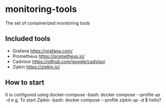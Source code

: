 # monitoring-tools
The set of containerized monitoring tools

## Included tools
- Grafana https://grafana.com/
- Prometheus https://prometheus.io/
- Cadvisor https://github.com/google/cadvisor
- Zipkin https://zipkin.io/

## How to start
It is configured using docker-compose
  -bash: docker compose --profile <profile-name> up -d
e.g. To start Zipkin
  -bash: docker compose --profile zipkin up -d 
  $ hello?

